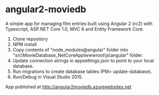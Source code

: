 # angular2-moviedb
A simple app for managing film entries built using Angular 2 (rc2) with Typescript, ASP.NET Core 1.0, MVC 6 and Entity Framework Core.

1. Clone repository
2. NPM install
3. Copy contents of "node_modules\@angular" folder into "src\MovieDatabase_NetCoreApp\wwwroot\js\angular" folder.
4. Update connection strings in appsettings.json to point to your local database.
5. Run migrations to create database tables (PM> update-database).
6. Run/Debug in Visual Studio 2015.

App published at http://angular2moviedb.azurewebsites.net
